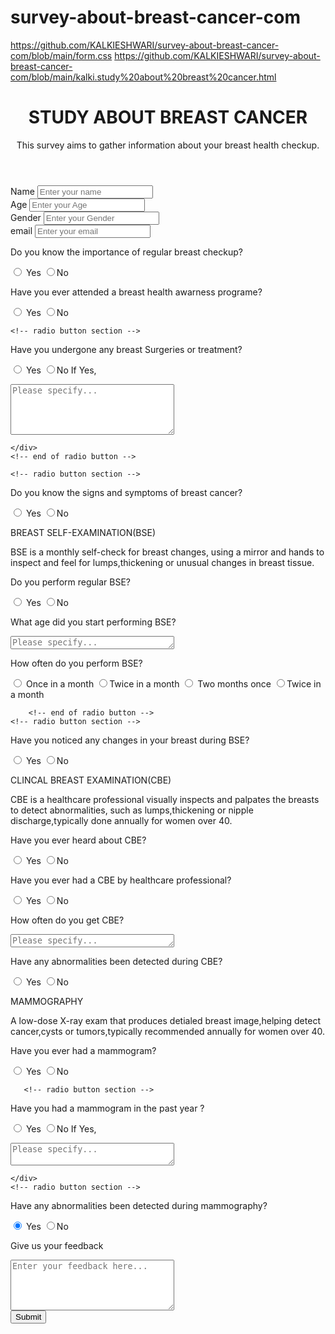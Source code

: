 # survey-about-breast-cancer-com
https://github.com/KALKIESHWARI/survey-about-breast-cancer-com/blob/main/form.css
https://github.com/KALKIESHWARI/survey-about-breast-cancer-com/blob/main/kalki.study%20about%20breast%20cancer.html
<!DOCTYPE html>
<html lang="en">
<head>
<meta charset="UTF-8">
<meta name="viewport" content="width=device-width, initial-scale=1.0">

<link rel="stylesheet" href="form.css">
<title>Survey Form</title>
</head>
<body>
<div class="container ">
<header class="header">
    <h1 id="title">
STUDY ABOUT BREAST CANCER
</h1>
<p id="description">
This survey aims to gather information about your breast health checkup.
</p>
</header>
<form action="" id="survey-form">

<!-- Text section -->
<div class="form-group">
<label for="name">Name</label>
<input type="text" name="name" id="name" class="formControl" placeholder="Enter your name" required>
</div>
<!-- end of text section -->

<!-- Type Age section -->
<div class="form-group">
<label for="Age">Age</label>
<input type="Age" name="Age" id="Age" class="formControl" placeholder="Enter your Age" required>
</div>
<!-- end of Age section -->

<!-- Type Number section -->
<div class="form-group">
<label for="Gender">Gender</label>
<input type="Gender" name="Gender" id="Gender" class="formControl" placeholder="Enter your Gender" required>

</div>
<!-- end of Number section -->

<!-- Type email section -->
<div class="form-group">
<label for="email">email</label> 
<input type="email" name="email" id="email" class="formControl" placeholder="Enter your email">
</div>


<!-- radio button section -->
<div class="form-group">
<p id="quest">Do you know the importance of regular breast checkup?</p>
<label for="">
<input type="radio" name="source" value="Yes"
class="inputRadio"
checked> Yes
</label>
<label for="">
<input type="radio" name="source" value="No"
class="inputRadio"
>No
</label>
</label>
</div>
<!-- end of radio button -->

<!-- radio button section -->
<div class="form-group">
    <p id="quest">Have you ever attended a breast health awarness programe?</p>
    <label for="">
    <input type="radio" name="source" value="Yes"
    class="inputRadio"
    checked> Yes
    </label>
    <label for="">
    <input type="radio" name="source" value="No"
    class="inputRadio"
    >No
    </label>
    </label>
    </div>
    <!-- end of radio button -->

    <!-- radio button section -->
<div class="form-group">
    <p id="quest">Have you undergone any breast Surgeries or treatment?</p>
    <label for="">
    <input type="radio" name="source" value="Yes"
    class="inputRadio"
    checked> Yes
    </label>
    <label for="">
    <input type="radio" name="source" value="No"
    class="inputRadio"
    >No
    </label>
    </label>
    If Yes,
    <div class="form-group">
        <p id="quest"></p>
        <textarea name="Please specify" cols="30" rows="5" id="Please specify" class="textarea" placeholder="Please specify..."></textarea>
        </div>

    </div>
    <!-- end of radio button -->

    <!-- radio button section -->
<div class="form-group">
    <p id="quest">Do you know the signs and symptoms of breast cancer?</p>
    <label for="">
    <input type="radio" name="source" value="Yes"
    class="inputRadio"
    checked> Yes
    </label>
    <label for="">
    <input type="radio" name="source" value="No"
    class="inputRadio"
    >No
    </label>
    </label>
    </div>
    <!-- end of radio button -->
    <div class="form-group">
        <p id="quest">BREAST SELF-EXAMINATION(BSE)</p>
        <label for="">
    <p id="description">
                         BSE is a monthly self-check for breast changes, using a mirror and hands to inspect and feel for lumps,thickening or unusual changes in breast tissue.
        </p>
    </div></p>    
    <!-- radio button section -->
<div class="form-group">
    <p id="quest">Do you perform regular BSE?</p>
    <label for="">
    <input type="radio" name="source" value="Yes"
    class="inputRadio"
    checked> Yes
    </label>
    <label for="">
    <input type="radio" name="source" value="No"
    class="inputRadio"
    >No
    </label>
    </label>
    </div>
    <!-- end of radio button -->
     <!-- radio button section -->
<div class="form-group">
    <p id="quest">What age did you start performing BSE?</p>
    <label for="">
    <div class="form-group">
      <p id="quest"></p>
      <textarea name="Please specify" cols="30" rows="1" id="Please specify" class="textarea" placeholder="Please specify..."></textarea>
    </div>
    </label>
    </div>
    <!-- end of radio button -->
    <div class="form-group">
        <p id="quest">How often do you perform BSE?</p>
        <label for="">
            <input type="radio" name="source" value="Once in a month"
    class="inputRadio"
    checked> Once in a month
    </label>
    <label for="">
    <input type="radio" name="source" value="Twice in a month"
    class="inputRadio"
    >Twice in a month
    </label>
    <label for="">
        <input type="radio" name="source" value="Two months once"
class="inputRadio"
checked> Two months once
</label>
<label for="">
<input type="radio" name="source" value="Twice in a month"
class="inputRadio"
>Twice in a month
</label>
    </label>
    </div>

        <!-- end of radio button -->
    <!-- radio button section -->
<div class="form-group">
    <p id="quest">Have you noticed any changes in your breast during BSE?</p>
    <label for="">
    <input type="radio" name="source" value="Yes"
    class="inputRadio"
    checked> Yes
    </label>
    <label for="">
    <input type="radio" name="source" value="No"
    class="inputRadio"
    >No
    </label>
    </label>
    </div>
    <!-- end of radio button -->
    <div class="form-group">
        <p id="quest">CLINCAL BREAST EXAMINATION(CBE)</p>
        <label for="">
    <p id="description">
                CBE is a healthcare professional visually inspects and palpates the breasts to detect abnormalities, such as lumps,thickening or nipple discharge,typically done annually for women over 40.
        </p>
    </div></p>
    <!-- radio button section -->
<div class="form-group">
    <p id="quest">Have you ever heard about CBE?</p>
    <label for="">
    <input type="radio" name="source" value="Yes"
    class="inputRadio"
    checked> Yes
    </label>
    <label for="">
    <input type="radio" name="source" value="No"
    class="inputRadio"
    >No
    </label>
    </label>
    </div>
    <!-- end of radio button -->
<!-- radio button section -->
<div class="form-group">
    <p id="quest">Have you ever had a CBE by healthcare professional?</p>
    <label for="">
    <input type="radio" name="source" value="Yes"
    class="inputRadio"
    checked> Yes
    </label>
    <label for="">
    <input type="radio" name="source" value="No"
    class="inputRadio"
    >No
    </label>
    </label>
    </div>
    <!-- end of radio button -->
<!-- radio button section -->
<div class="form-group">
    <p id="quest">How often do you get CBE?</p>
    <label for="">
        <div class="form-group">
            <p id="quest"></p>
            <textarea name="Please specify" cols="30" rows="1" id="Please specify" class="textarea" placeholder="Please specify..."></textarea>
          </div>
    </label>
    </div>
    <!-- end of radio button -->
<!-- radio button section -->
<div class="form-group">
    <p id="quest">Have any abnormalities been detected during CBE?</p>
    <label for="">
    <input type="radio" name="source" value="Yes"
    class="inputRadio"
    checked> Yes
    </label>
    <label for="">
    <input type="radio" name="source" value="No"
    class="inputRadio"
    >No
    </label>
    </label>
    </div>
    <!-- end of radio button -->
    <div class="form-group">
        <p id="quest">MAMMOGRAPHY</p>
        <label for="">
    <p id="description">
            A low-dose X-ray exam that produces detialed breast image,helping detect cancer,cysts or tumors,typically recommended annually for women over 40.
        </p>
    </div></p>
    <!-- radio button section -->
<div class="form-group">
    <p id="quest">Have you ever had a mammogram?</p>
    <label for="">
    <input type="radio" name="source" value="Yes"
    class="inputRadio"
    checked> Yes
    </label>
    <label for="">
    <input type="radio" name="source" value="No"
    class="inputRadio"
    >No
    </label>
    </label>
    </div>    

       <!-- radio button section -->
<div class="form-group">
    <p id="quest">Have you had a mammogram in the past year ?</p>
    <label for="">
    <input type="radio" name="source" value="Yes"
    class="inputRadio"
    checked> Yes
    </label>
    <label for="">
    <input type="radio" name="source" value="No"
    class="inputRadio"
    >No
    </label>
    </label>
    If Yes,
    <div class="form-group">
        <p id="quest"></p>
        <textarea name="Please specify" cols="30" rows="2" id="Please specify" class="textarea" placeholder="Please specify..."></textarea>
        </div>

    </div>
    <!-- radio button section -->
<div class="form-group">
    <p id="quest">Have any abnormalities been detected during mammography?</p>
    <label for="">
    <input type="radio" name="source" value="Yes"
    class="inputRadio"
    checked> Yes
    </label>
    <label for="">
    <input type="radio" name="source" value="No"
    class="inputRadio"
    >No
    </label>
    </label>
    </div>






<!-- Textarea section -->
<div class="form-group">
<p id="quest">Give us your feedback</p>
<textarea name="feedback" cols="30" rows="5" id="feedback" class="textarea" placeholder="Enter your feedback here..."></textarea>
</div>
<div class="form-group">
<button type="submit" id="submit" class="btn">Submit</button>
</div>
</form>
</div>
</body>
</html>  
